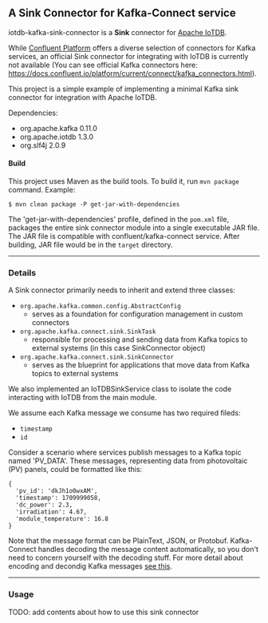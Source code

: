 ## A Sink Connector for Kafka-Connect service

iotdb-kafka-sink-connector is a **Sink** connector for [Apache IoTDB](https://iotdb.apache.org/). 

While [Confluent Platform](https://confluent.io) offers a diverse selection of connectors for Kafka services, an official Sink connector for integrating with IoTDB is currently not available (You can see official Kafka connectors here: https://docs.confluent.io/platform/current/connect/kafka_connectors.html).

This project is a simple example of implementing a minimal Kafka sink connector for integration with Apache IoTDB.

Dependencies:
* org.apache.kafka 0.11.0
* org.apache.iotdb 1.3.0
* org.slf4j 2.0.9

#### Build
This project uses Maven as the build tools. To build it, run ```mvn package``` command. Example:
```
$ mvn clean package -P get-jar-with-dependencies
```

The 'get-jar-with-dependencies' profile, defined in the ```pom.xml``` file, packages the entire sink connector module into a single executable JAR file. The JAR file is compatible with confluent/kafka-connect service. After building, JAR file would be in the ```target``` directory.

---

### Details
A Sink connector primarily needs to inherit and extend three classes:
* `org.apache.kafka.common.config.AbstractConfig`
    * serves as a foundation for configuration management in custom connectors
* `org.apache.kafka.connect.sink.SinkTask`
    * responsible for processing and sending data from Kafka topics to external systems (in this case SinkConnector object)
* `org.apache.kafka.connect.sink.SinkConnector`
    * serves as the blueprint for applications that move data from Kafka topics to external systems

We also implemented an IoTDBSinkService class to isolate the code interacting with IoTDB from the main module.

We assume each Kafka message we consume has two required fileds:
* `timestamp`
* `id`

Consider a scenario where services publish messages to a Kafka topic named 'PV_DATA'. These messages, representing data from photovoltaic (PV) panels, could be formatted like this:
```
{
  'pv_id': 'dkJh1o0wxAM',
  'timestamp': 1709999058,
  'dc_power': 2.3,
  'irradiation': 4.67,
  'module_temperature': 16.8
}
```

Note that the message format can be PlainText, JSON, or Protobuf. Kafka-Connect handles decoding the message content automatically, so you don't need to concern yourself with the decoding stuff. For more detail about encoding and decondig Kafka messages [see this](https://github.com/a-m-farahani/kafka-tutorial#schema-registry).

---

### Usage
TODO: add contents about how to use this sink connector
